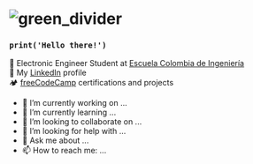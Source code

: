 # ![green_divider](https://user-images.githubusercontent.com/7065401/52071924-c003ad80-2562-11e9-8297-1c6595f8a7ff.png)

### <code>print('Hello there!')</code>

🤖 Electronic Engineer Student at [Escuela Colombia de Ingeniería](https://www.escuelaing.edu.co/es/programas/ingenieria-de-electronica/) <br/>
📄 My [LinkedIn](https://www.linkedin.com/in/andresnunez-5a47a41b8/) profile <br/>
🏕 [freeCodeCamp](https://www.freecodecamp.org/andres_camilo) certifications and projects <br/> 


- 🔭 I’m currently working on ...
- 🌱 I’m currently learning ...
- 👯 I’m looking to collaborate on ...
- 🤔 I’m looking for help with ...
- 💬 Ask me about ...
- 📫 How to reach me: ...
